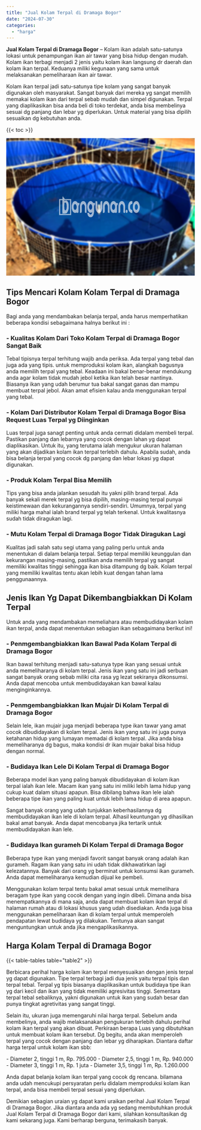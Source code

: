 ```yaml
---
title: "Jual Kolam Terpal di Dramaga Bogor"
date: "2024-07-30"
categories: 
  - "harga"
---
```


**Jual Kolam Terpal di Dramaga Bogor** – Kolam ikan adalah satu-satunya lokasi untuk penampungan ikan air tawar yang bisa hidup dengan mudah. Kolam ikan terbagi menjadi 2 jenis yaitu kolam ikan langsung dr daerah dan kolam ikan terpal. Keduanya miliki kegunaan yang sama untuk melaksanakan pemeliharaan ikan air tawar.

Kolam ikan terpal jadi satu-satunya tipe kolam yang sangat banyak digunakan oleh masyarakat. Sangat banyak dari mereka yg sangat memilih memakai kolam ikan dari terpal sebab mudah dan simpel digunakan. Terpal yang diaplikasikan bisa anda beli di toko terdekat, anda bisa membelinya sesuai dg panjang dan lebar yg diperlukan. Untuk material yang bisa dipilih sesuaikan dg kebutuhan anda.

{{< toc >}}

![Jual Kolam Terpal di Dramaga Bogor](/images/jual-kolam-terpal-03.png)

## Tips Mencari Kolam Kolam Terpal di Dramaga Bogor

Bagi anda yang mendambakan belanja terpal, anda harus memperhatikan beberapa kondisi sebagaimana halnya berikut ini :

### \- Kualitas Kolam Dari Toko Kolam Terpal di Dramaga Bogor Sangat Baik

Tebal tipisnya terpal terhitung wajib anda periksa. Ada terpal yang tebal dan juga ada yang tipis. untuk memproduksi kolam ikan, alangkah bagusnya anda memilih terpal yang tebal. Keadaan ini bakal benar-benar mendukung anda agar kolam tidak mudah jebol ketika ikan telah besar nantinya. Biasanya ikan yang udah berumur tua bakal sangat ganas dan mampu membuat terpal jebol. Akan amat efisien kalau anda menggunakan terpal yang tebal.

### \- Kolam Dari Distributor Kolam Terpal di Dramaga Bogor Bisa Request Luas Terpal yg Diinginkan

Luas terpal juga sanagt penting untuk anda cermati didalam membeli terpal. Pastikan panjang dan lebarnya yang cocok dengan lahan yg dapat diaplikasikan. Untuk itu, yang terutama ialah mengukur ukuran halaman yang akan dijadikan kolam ikan terpal terlebih dahulu. Apabila sudah, anda bisa belanja terpal yang cocok dg panjang dan lebar lokasi yg dapat digunakan.

### \- Produk Kolam Terpal Bisa Memilih

Tips yang bisa anda jalankan sesudah itu yakni pilih brand terpal. Ada banyak sekali merek terpal yg bisa dipilih, masing-masing terpal punyai keistimewaan dan kekurangannya sendiri-sendiri. Umumnya, terpal yang miliki harga mahal ialah brand terpal yg telah terkenal. Untuk kwalitasnya sudah tidak diragukan lagi.

### \- Mutu Kolam Terpal di Dramaga Bogor Tidak Diragukan Lagi

Kualitas jadi salah satu segi utama yang paling perlu untuk anda menentukan di dalam belanja terpal. Setiap terpal memiliki keunggulan dan kekurangan masing-masing, pastikan anda memilih terpal yg sangat memiliki kwalitas tinggi sehingga ikan bisa ditampung dg baik. Kolam terpal yang memiliki kwalitas tentu akan lebih kuat dengan tahan lama penggunaannya.

## Jenis Ikan Yg Dapat Dikembangbiakkan Di Kolam Terpal

Untuk anda yang mendambakan memeliahara atau membudidayakan kolam ikan terpal, anda dapat menentukan sebagian ikan sebagaimana berikut ini!

### \- Penmgembangbiakkan Ikan Bawal Pada Kolam Terpal di Dramaga Bogor

Ikan bawal terhitung menjadi satu-satunya type ikan yang sesuai untuk anda memeliharanya di kolam terpal. Jenis ikan yang satu ini jadi serbuan sangat banyak orang sebab miliki cita rasa yg lezat sekiranya dikonsumsi. Anda dapat mencoba untuk membudidayakan kan bawal kalau menginginkannya.

### \- Penmgembangbiakkan Ikan Mujair Di Kolam Terpal di Dramaga Bogor

Selain lele, ikan mujair juga menjadi beberapa type ikan tawar yang amat cocok dibudidayakan di kolam terpal. Jenis ikan yang satu ini juga punya ketahanan hidup yang lumayan memadai di kolam terpal. Jika anda bisa memeliharanya dg bagus, maka kondisi dr ikan mujair bakal bisa hidup dengan normal.

### \- Budidaya Ikan Lele Di Kolam Terpal di Dramaga Bogor

Beberapa model ikan yang paling banyak dibudidayakan di kolam ikan terpal ialah ikan lele. Macam ikan yang satu ini miliki lebih lama hidup yang cukup kuat dalam situasi apapun. Bisa dibilang bahwa ikan lele ialah beberapa tipe ikan yang paling kuat untuk lebih lama hidup di area apapun.

Sangat banyak orang yang udah tunjukkan keberhasilannya dg membudidayakan ikan lele di kolam terpal. Alhasil keuntungan yg dihasilkan bakal amat banyak. Anda dapat mencobanya jika tertarik untuk membudidayakan ikan lele.

### \- Budidaya Ikan gurameh Di Kolam Terpal di Dramaga Bogor

Beberapa type ikan yang menjadi favorit sangat banyak orang adalah ikan gurameh. Ragam ikan yang satu ini udah tidak dikhawatirkan lagi kelezatannya. Banyak dari orang yg berminat untuk konsumsi ikan gurameh. Anda dapat memeliharanya kemudian dijual ke pembeli.

Menggunakan kolam terpal tentu bakal amat sesuai untuk memelihara beragam type ikan yang cocok dengan yang ingin dibeli. Dimana anda bisa menempatkannya di mana saja, anda dapat membuat kolam ikan terpal di halaman rumah atau di lokasi khusus yang udah disediakan. Anda juga bisa menggunakan pemeliharaan ikan di kolam terpal untuk memperoleh pendapatan lewat budidaya yg dilakukan. Tentunya akan sangat menguntungkan untuk anda jika mengaplikasikannya.

## Harga Kolam Terpal di Dramaga Bogor

{{< table-tables table="table2" >}}

Berbicara perihal harga kolam ikan terpal menyesuaikan dengan jenis terpal yg dapat digunakan. Tipe terpal terbagi jadi dua jenis yaitu terpal tipis dan terpal tebal. Terpal yg tipis biasanya diaplikasikan untuk budidaya tipe ikan yg dari kecil dan ikan yang tidak memiliki agresivitas tinggi. Sementara terpal tebal sebaliknya, yakni digunakan untuk ikan yang sudah besar dan punya tingkat agretivitas yang sangat tinggi.

Selain itu, ukuran juga memengaruhi nilai harga terpal. Sebelum anda membelinya, anda wajib melaksanakan pengukuran terlebih dahulu perihal kolam ikan terpal yang akan dibuat. Perkiraan berapa Luas yang dibutuhkan untuk membuat kolam ikan tersebut. Dg begitu, anda akan memperoleh terpal yang cocok dengan panjang dan lebar yg diharapkan. Diantara daftar harga terpal untuk kolam ikan sbb:

\- Diameter 2, tinggi 1 m, Rp. 795.000 - Diameter 2,5, tinggi 1 m, Rp. 940.000 - Diameter 3, tinggi 1 m, Rp. 1 juta - Diameter 3,5, tinggi 1 m, Rp. 1.260.000

Anda dapat belanja kolam ikan terpal yang cocok dg rencana. bilamana anda udah mencukupi persyaratan perlu didalam memproduksi kolam ikan terpal, anda bisa membeli terpal sesuai yang diperlukan.

Demikian sebagian uraian yg dapat kami uraikan perihal Jual Kolam Terpal di Dramaga Bogor. Jika diantara anda ada yg sedang membutuhkan produk Jual Kolam Terpal di Dramaga Bogor dari kami, silahkan konsultasikan dg kami sekarang juga. Kami berharap berguna, terimakasih banyak.
